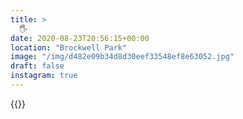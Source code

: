 ```yaml
---
title: >
  🖐
date: 2020-08-23T20:56:15+00:00
location: "Brockwell Park"
image: "/img/d482e09b34d8d30eef33548ef8e63052.jpg"
draft: false
instagram: true
---
```


{{<photo src="/img/d482e09b34d8d30eef33548ef8e63052.jpg">}}
